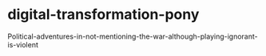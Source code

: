 # digital-transformation-pony
Political-adventures-in-not-mentioning-the-war-although-playing-ignorant-is-violent
